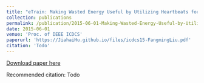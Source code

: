 ```yaml
---
title: "eTrain: Making Wasted Energy Useful by Utilizing Heartbeats for Mobile Data Transmissions"
collection: publications
permalink: /publication/2015-06-01-Making-Wasted-Energy-Useful-by-Utilizing-Heartbeats-for-Mobile-Data-Transmissions
date: 2015-06-01
venue: 'Proc. of IEEE ICDCS'
paperurl: 'https://JiahaiHu.github.io/files/icdcs15-FangmingLiu.pdf'
citation: 'Todo'
---
```


<a href='https://JiahaiHu.github.io/files/icdcs15-FangmingLiu.pdf'>Download paper here</a>

Recommended citation: Todo
